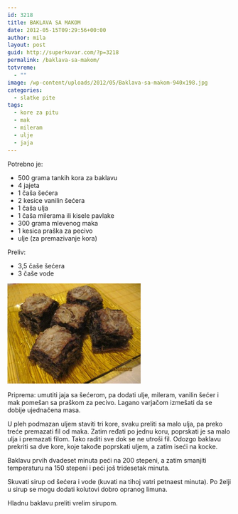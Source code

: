 ```yaml
---
id: 3218
title: BAKLAVA SA MAKOM
date: 2012-05-15T09:29:56+00:00
author: mila
layout: post
guid: http://superkuvar.com/?p=3218
permalink: /baklava-sa-makom/
totvreme:
  - ""
image: /wp-content/uploads/2012/05/Baklava-sa-makom-940x198.jpg
categories:
  - slatke pite
tags:
  - kore za pitu
  - mak
  - mileram
  - ulje
  - jaja
---
```

Potrebno je:

  * 500 grama tankih kora za baklavu
  * 4 jajeta
  * 1 čaša šećera
  * 2 kesice vanilin šećera
  * 1 čaša ulja
  * 1 čaša milerama ili kisele pavlake
  * 300 grama mlevenog maka
  * 1 kesica praška za pecivo
  * ulje (za premazivanje kora)

Preliv:

  * 3,5 čaše šećera
  * 3 čaše vode

<img class="alignnone size-medium wp-image-3219" title="Baklava sa makom" src="/wp-content/uploads/2012/05/Baklava-sa-makom-300x225.jpg" alt="" width="300" height="225" /> 

Priprema: umutiti jaja sa šećerom, pa dodati ulje, mileram, vanilin šećer i mak pomešan sa praškom za pecivo. Lagano varjačom izmešati da se dobije ujednačena masa.

U pleh podmazan uljem staviti tri kore, svaku preliti sa malo ulja, pa preko treće premazati fil od maka. Zatim ređati po jednu koru, poprskati je sa malo ulja i premazati filom. Tako raditi sve dok se ne utroši fil. Odozgo baklavu prekriti sa dve kore, koje takođe poprskati uljem, a zatim iseći na kocke.

Baklavu prvih dvadeset minuta peći na 200 stepeni, a zatim smanjiti temperaturu na 150 stepeni i peći još tridesetak minuta.

Skuvati sirup od šećera i vode (kuvati na tihoj vatri petnaest minuta). Po želji u sirup se mogu dodati kolutovi dobro opranog limuna.

Hladnu baklavu preliti vrelim sirupom.